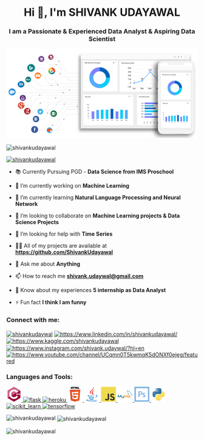 <h1 align="center">Hi 👋, I'm SHIVANK UDAYAWAL</h1>
<h3 align="center">I am a Passionate & Experienced Data Analyst & Aspiring Data Scientist</h3>

![](https://github.com/ShivankUdayawal/ShivankUdayawal/blob/main/advanced-analytics.gif)
<p align="left"> <img src="https://komarev.com/ghpvc/?username=shivankudayawal&label=Profile%20views&color=0e75b6&style=flat" alt="shivankudayawal" /> </p>

<p align="left"> <a href="https://github.com/ryo-ma/github-profile-trophy"><img src="https://github-profile-trophy.vercel.app/?username=shivankudayawal" alt="shivankudayawal" /></a> </p>

- 📚 Currently Pursuing PGD - **Data Science from IMS Proschool**

- 🔭 I’m currently working on **Machine Learning**

- 🌱 I’m currently learning **Natural Language Processing and Neural Network**

- 👯 I’m looking to collaborate on **Machine Learning projects & Data Science Projects**

- 🤝 I’m looking for help with **Time Series**

- 👨‍💻 All of my projects are available at **https://github.com/ShivankUdayawal**

- 💬 Ask me about **Anything**

- 📫 How to reach me **shivank.udaywal@gmail.com**

- 📄 Know about my experiences **5 internship as Data Analyst**

- ⚡ Fun fact **I think I am funny**

<h3 align="left">Connect with me:</h3>
<p align="left">
<a href="https://twitter.com/shivankudaywal" target="blank"><img align="center" src="https://cdn.jsdelivr.net/npm/simple-icons@3.0.1/icons/twitter.svg" alt="shivankudaywal" height="30" width="40" /></a>
<a href="https://www.linkedin.com/in/shivankudayawal/" target="blank"><img align="center" src="https://cdn.jsdelivr.net/npm/simple-icons@3.0.1/icons/linkedin.svg" alt="https://www.linkedin.com/in/shivankudayawal/" height="30" width="40" /></a>
<a href="https://www.kaggle.com/shivankudayawal" target="blank"><img align="center" src="https://cdn.jsdelivr.net/npm/simple-icons@3.0.1/icons/kaggle.svg" alt="https://www.kaggle.com/shivankudayawal" height="30" width="40" /></a>
<a href="https://www.instagram.com/shivank.udaywal/?hl=en" target="blank"><img align="center" src="https://cdn.jsdelivr.net/npm/simple-icons@3.0.1/icons/instagram.svg" alt="https://www.instagram.com/shivank.udaywal/?hl=en" height="30" width="40" /></a>
<a href="https://www.youtube.com/channel/UCqmn0T5kwmqK5dONXf0ejeg/featured" target="blank"><img align="center" src="https://cdn.jsdelivr.net/npm/simple-icons@3.0.1/icons/youtube.svg" alt="https://www.youtube.com/channel/UCqmn0T5kwmqK5dONXf0ejeg/featured" height="30" width="40" /></a>
</p>

<h3 align="left">Languages and Tools:</h3>
<p align="left"> <a href="https://www.w3schools.com/cpp/" target="_blank"> <img src="https://raw.githubusercontent.com/devicons/devicon/master/icons/cplusplus/cplusplus-original.svg" alt="cplusplus" width="40" height="40"/> </a> <a href="https://flask.palletsprojects.com/" target="_blank"> <img src="https://www.vectorlogo.zone/logos/pocoo_flask/pocoo_flask-icon.svg" alt="flask" width="40" height="40"/> </a> <a href="https://heroku.com" target="_blank"> <img src="https://www.vectorlogo.zone/logos/heroku/heroku-icon.svg" alt="heroku" width="40" height="40"/> </a> <a href="https://www.w3.org/html/" target="_blank"> <img src="https://raw.githubusercontent.com/devicons/devicon/master/icons/html5/html5-original-wordmark.svg" alt="html5" width="40" height="40"/> </a> <a href="https://www.java.com" target="_blank"> <img src="https://raw.githubusercontent.com/devicons/devicon/master/icons/java/java-original.svg" alt="java" width="40" height="40"/> </a> <a href="https://developer.mozilla.org/en-US/docs/Web/JavaScript" target="_blank"> <img src="https://raw.githubusercontent.com/devicons/devicon/master/icons/javascript/javascript-original.svg" alt="javascript" width="40" height="40"/> </a> <a href="https://www.mysql.com/" target="_blank"> <img src="https://raw.githubusercontent.com/devicons/devicon/master/icons/mysql/mysql-original-wordmark.svg" alt="mysql" width="40" height="40"/> </a> <a href="https://www.photoshop.com/en" target="_blank"> <img src="https://raw.githubusercontent.com/devicons/devicon/master/icons/photoshop/photoshop-line.svg" alt="photoshop" width="40" height="40"/> </a> <a href="https://www.python.org" target="_blank"> <img src="https://raw.githubusercontent.com/devicons/devicon/master/icons/python/python-original.svg" alt="python" width="40" height="40"/> </a> <a href="https://scikit-learn.org/" target="_blank"> <img src="https://upload.wikimedia.org/wikipedia/commons/0/05/Scikit_learn_logo_small.svg" alt="scikit_learn" width="40" height="40"/> </a> <a href="https://www.tensorflow.org" target="_blank"> <img src="https://www.vectorlogo.zone/logos/tensorflow/tensorflow-icon.svg" alt="tensorflow" width="40" height="40"/> </a> </p>

<p><img align="left" src="https://github-readme-stats.vercel.app/api/top-langs?username=shivankudayawal&show_icons=true&locale=en&layout=compact" alt="shivankudayawal" /></p>

<p>&nbsp;<img align="center" src="https://github-readme-stats.vercel.app/api?username=shivankudayawal&show_icons=true&locale=en" alt="shivankudayawal" /></p>

<p><img align="center" src="https://github-readme-streak-stats.herokuapp.com/?user=shivankudayawal&" alt="shivankudayawal" /></p>
